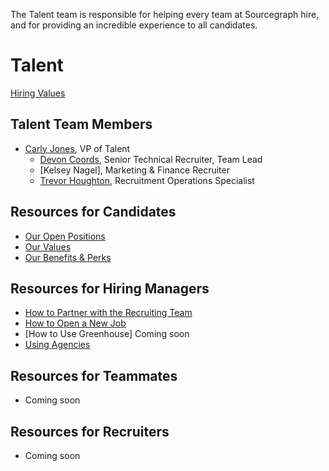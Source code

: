 The Talent team is responsible for helping every team at Sourcegraph hire, and for providing an incredible experience to all candidates. 

# Talent
[Hiring Values](https://about.sourcegraph.com/handbook/talent/hiring)

## Talent Team Members
- [Carly Jones](../company/team/index.md#carly-jones-she-her), VP of Talent
    - [Devon Coords](../company/team/index.md#devon-coords-she-her), Senior Technical Recruiter, Team Lead
    - [Kelsey Nagel], Marketing & Finance Recruiter 
    - [Trevor Houghton](../company/team/index.md#trevor-houghton-he-him), Recruitment Operations Specialist

## Resources for Candidates
- [Our Open Positions](https://boards.greenhouse.io/sourcegraph91)
- [Our Values](https://about.sourcegraph.com/handbook/company/values)
- [Our Benefits & Perks](https://about.sourcegraph.com/handbook/people-ops/benefits-and-perks)

## Resources for Hiring Managers
- [How to Partner with the Recruiting Team](https://about.sourcegraph.com/handbook/talent/hiring/how_recruiting_interfaces_with_hiring_managers)
- [How to Open a New Job](https://docs.google.com/forms/d/1ju9waV4k_TpYMGmYZaH5eA2swkuvIthLFKQCzqrRUZM/edit)
- [How to Use Greenhouse] Coming soon
- [Using Agencies](https://about.sourcegraph.com/handbook/talent/hiring)

## Resources for Teammates 
- Coming soon

## Resources for Recruiters 
- Coming soon
